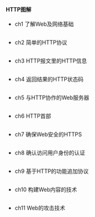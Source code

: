 #### **HTTP图解**

* ch1 了解Web及网络基础

```js

```

* ch2 简单的HTTP协议

```js

```

* ch3 HTTP报文里的HTTP信息

```js

```

* ch4 返回结果的HTTP状态码

```js

```

* ch5 与HTTP协作的Web服务器

```js

```

* ch6 HTTP首部

```js

```

* ch7 确保Web安全的HTTPS

```js

```

* ch8 确认访问用户身份的认证

```js

```

* ch9 基于HTTP的功能追加协议

```js

```

* ch10 构建Web内容的技术

```js

```

* ch11 Web的攻击技术

```js

```



